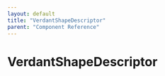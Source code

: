 ```yaml
---
layout: default
title: "VerdantShapeDescriptor"
parent: "Component Reference"
---
```



# VerdantShapeDescriptor
